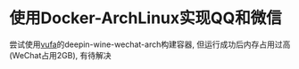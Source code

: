 # 使用Docker-ArchLinux实现QQ和微信

尝试使用[vufa](https://github.com/vufa)的deepin-wine-wechat-arch构建容器, 但运行成功后内存占用过高(WeChat占用2GB), 有待解决
